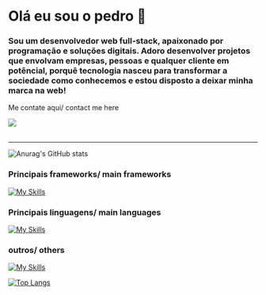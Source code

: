 # Olá eu sou o pedro 👋
### Sou um desenvolvedor web full-stack, apaixonado por programação e soluções digitais. Adoro desenvolver projetos que envolvam empresas, pessoas e qualquer cliente em potêncial, porquê tecnologia nasceu para transformar a sociedade como conhecemos e estou disposto a deixar minha marca na web!
Me contate aqui/ contact me here

<div style="display: flex">
<a href="https://www.linkedin.com/in/pedromartinazzo/" target="_blank"><img src="https://img.shields.io/badge/-LinkedIn-%230077B5?style=for-the-badge&logo=linkedin&logoColor=white" target="_blank"></a> 
</div><br>

--- 

![Anurag's GitHub stats](https://github-readme-stats.vercel.app/api?username=pedrosbm&show_icons=true&theme=radical)

### Principais frameworks/ main frameworks

[![My Skills](https://skillicons.dev/icons?i=react,vite,spring,nextjs)](https://skillicons.dev)

### Principais linguagens/ main languages

[![My Skills](https://skillicons.dev/icons?i=js,ts,html,css,sass,java,python,mysql)](https://skillicons.dev)

### outros/ others

[![My Skills](https://skillicons.dev/icons?i=git,godot,postman)](https://skillicons.dev)

[![Top Langs](https://github-readme-stats.vercel.app/api/top-langs/?username=pedrosbm&theme=dracula)](https://github.com/anuraghazra/github-readme-stats)
